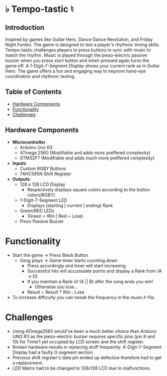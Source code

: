 # ♭ **Tempo-tastic** ♮

## Introduction
Inspired by games like Guitar Hero, Dance Dance Revolution, and Friday Night Funkin. The game is designed to test a player's rhythmic timing skills. Tempo-tastic challenges players to press buttons in sync with music to match the rhythm. Music is played through the piezo-electric passive buzzer when you press start button and when pressed again turns the game off. A 1-Digit-7-Segment Display shows your current rank as in Guitar Hero. The game offers a fun and engaging way to improve hand-eye coordination and rhythmic testing. 

## Table of Contents
 - [Hardware Components](#hardware-components)
 - [Functionality](#functionality)
 - [Challenges](#challenges)

## Hardware Components 
- **Microcontroller**
  - Arduino Uno R3
  - ATmega 2560 (Modifiable and adds more preffered complexity)
  - STM32F7 (Modifiable and adds much more preffered complexity)
- **Inputs**
  - Custom RGBY Buttons
  - 74HC595N Shift Register
- **Outputs**
  - 128 x 128 LCD Display
    - Respectively displays square colors according to the button colors(RGBY)
  - 1-Digit-7-Segment LED
    - Displays (starting | current | ending) Rank
  - Green/RED LEDs
    - (Green = Win | Red = Lose)
  - Piezo Passive Buzzer

# Functionality
* Start the game -> Press Black Button
  * Song plays -> Game timer starts counting down
    * Press accordingly and timer will start increasing
    * Successful hits will accumulate points and display a Rank from (A -> D)
    * If you maintain a Rank of (A || B) after the song ends you win!
      * Otherwise you lose...
    * Result = Result ? Win : Lose
* To increase difficulty you can tweak the frequency in the music.h file.

# Challenges
* Using ATmega2560 would've been a much better choice than Arduino UNO R3 as the piezo-electric buzzer requires specific pins (pin 9 and 10) for Timer1 yet occupied by LCD screen and the shift register.
* Broken hardware results in replacing stuff frequently. 4-Digit-7-Segment Display had a faulty G segment section.
* Previous shift register's data pin ended up defective therefore had to get a replacement.
* LED Matrix had to be changed to 128x128 LCD due to malfunctions. 
